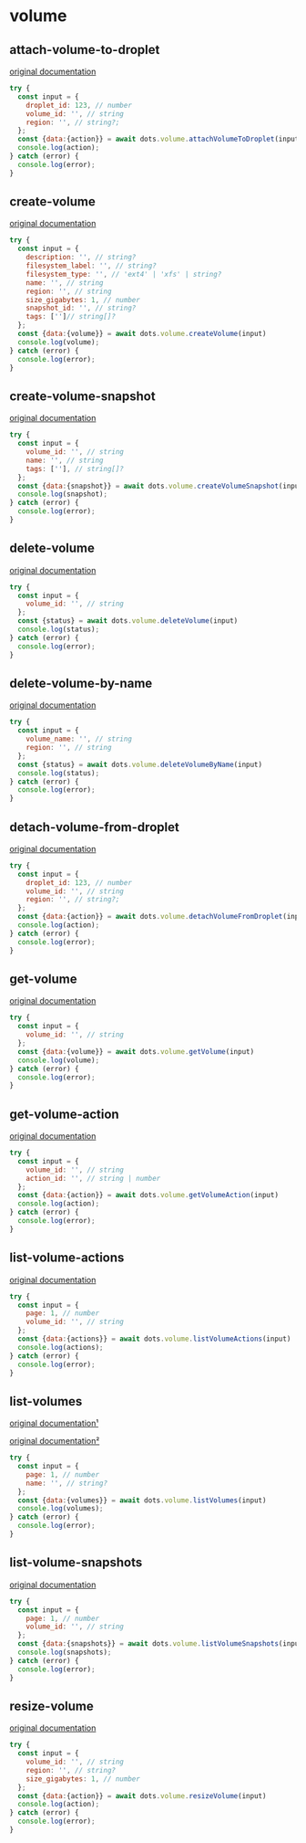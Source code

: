 # volume

## attach-volume-to-droplet
[original documentation](https://developers.digitalocean.com/documentation/v2/#attach-a-block-storage-volume-to-a-droplet)
```javascript
try {
  const input = {
    droplet_id: 123, // number
    volume_id: '', // string
    region: '', // string?;
  };
  const {data:{action}} = await dots.volume.attachVolumeToDroplet(input)
  console.log(action);
} catch (error) {
  console.log(error);
}
```

## create-volume
[original documentation](https://developers.digitalocean.com/documentation/v2/#create-a-new-block-storage-volume)
```javascript
try {
  const input = {
    description: '', // string?
    filesystem_label: '', // string?
    filesystem_type: '', // 'ext4' | 'xfs' | string?
    name: '', // string
    region: '', // string
    size_gigabytes: 1, // number
    snapshot_id: '', // string?
    tags: ['']// string[]?
  };
  const {data:{volume}} = await dots.volume.createVolume(input)
  console.log(volume);
} catch (error) {
  console.log(error);
}
```

## create-volume-snapshot
[original documentation](https://developers.digitalocean.com/documentation/v2/#create-snapshot-from-a-volume)
```javascript
try {
  const input = {
    volume_id: '', // string
    name: '', // string
    tags: [''], // string[]?
  };
  const {data:{snapshot}} = await dots.volume.createVolumeSnapshot(input)
  console.log(snapshot);
} catch (error) {
  console.log(error);
}
```

## delete-volume
[original documentation](https://developers.digitalocean.com/documentation/v2/#delete-a-block-storage-volume)
```javascript
try {
  const input = {
    volume_id: '', // string
  };
  const {status} = await dots.volume.deleteVolume(input)
  console.log(status);
} catch (error) {
  console.log(error);
}
```

## delete-volume-by-name
[original documentation](https://developers.digitalocean.com/documentation/v2/#delete-a-block-storage-volume-by-name)
```javascript
try {
  const input = {
    volume_name: '', // string
    region: '', // string
  };
  const {status} = await dots.volume.deleteVolumeByName(input)
  console.log(status);
} catch (error) {
  console.log(error);
}
```

## detach-volume-from-droplet
[original documentation](https://developers.digitalocean.com/documentation/v2/#remove-a-block-storage-volume-from-a-droplet)
```javascript
try {
  const input = {
    droplet_id: 123, // number
    volume_id: '', // string
    region: '', // string?;
  };
  const {data:{action}} = await dots.volume.detachVolumeFromDroplet(input)
  console.log(action);
} catch (error) {
  console.log(error);
}
```

## get-volume
[original documentation](https://developers.digitalocean.com/documentation/v2/#retrieve-an-existing-block-storage-volume)
```javascript
try {
  const input = {
    volume_id: '', // string
  };
  const {data:{volume}} = await dots.volume.getVolume(input)
  console.log(volume);
} catch (error) {
  console.log(error);
}
```

## get-volume-action
[original documentation](https://developers.digitalocean.com/documentation/v2/#retrieve-an-existing-volume-action)
```javascript
try {
  const input = {
    volume_id: '', // string
    action_id: '', // string | number
  };
  const {data:{action}} = await dots.volume.getVolumeAction(input)
  console.log(action);
} catch (error) {
  console.log(error);
}
```

## list-volume-actions
[original documentation](https://developers.digitalocean.com/documentation/v2/#list-all-actions-for-a-volume)
```javascript
try {
  const input = {
    page: 1, // number
    volume_id: '', // string
  };
  const {data:{actions}} = await dots.volume.listVolumeActions(input)
  console.log(actions);
} catch (error) {
  console.log(error);
}
```

## list-volumes
[original documentation¹](https://developers.digitalocean.com/documentation/v2/#list-all-block-storage-volumes)

[original documentation²](https://developers.digitalocean.com/documentation/v2/#list-block-storage-volumes-filtered-by-name)
```javascript
try {
  const input = {
    page: 1, // number
    name: '', // string?
  };
  const {data:{volumes}} = await dots.volume.listVolumes(input)
  console.log(volumes);
} catch (error) {
  console.log(error);
}
```

## list-volume-snapshots
[original documentation](https://developers.digitalocean.com/documentation/v2/#list-snapshots-for-a-volume)
```javascript
try {
  const input = {
    page: 1, // number
    volume_id: '', // string
  };
  const {data:{snapshots}} = await dots.volume.listVolumeSnapshots(input)
  console.log(snapshots);
} catch (error) {
  console.log(error);
}
```

## resize-volume
[original documentation](https://developers.digitalocean.com/documentation/v2/#resize-a-volume)
```javascript
try {
  const input = {
    volume_id: '', // string
    region: '', // string?
    size_gigabytes: 1, // number
  };
  const {data:{action}} = await dots.volume.resizeVolume(input)
  console.log(action);
} catch (error) {
  console.log(error);
}
```
